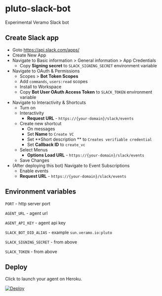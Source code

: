 # pluto-slack-bot
Experimental Veramo Slack bot

## Create Slack app

* Goto https://api.slack.com/apps/ 
* Create New App
* Navigate to Basic information > General information > App Credentials
  * Copy **Signing secret** to `SLACK_SIGNING_SECRET` environment variable
* Navigate to OAuth & Permissions
  * Scopes > **Bot Token Scopes**
  * Add `commands`, `users:read` scopes
  * Install to Workspace 
  * Copy **Bot User OAuth Access Token** to `SLACK_TOKEN` environment variable
* Navigate to Interactivity & Shortcuts
  * Turn on
  * Interactivity 
    * **Request URL** - `https://{your-domain}/slack/events`
  * Create new shortcut
    * On messages
    * Set **Name** to `Create VC`
    * Set **Short description ** to `Creates verifiable credential`
    * Set **Callback ID** to `create_vc`
  * Select Menus
    * **Options Load URL** - `https://{your-domain}/slack/events`
  * Save Changes
* (After deploying this bot) Navigate to Event Subscriptions
  * Enable events
  * **Request URL** - `https://{your-domain}/slack/events`


## Environment variables

`PORT` - http server port

`AGENT_URL` - agent url

`AGENT_API_KEY` - agent api key

`SLACK_BOT_DID_ALIAS` - example `sun.veramo.io:pluto`

`SLACK_SIGNING_SECRET` - from above

`SLACK_TOKEN` - from above


## Deploy

Click to launch your agent on Heroku.

[![Deploy](https://www.herokucdn.com/deploy/button.svg)](https://heroku.com/deploy)
